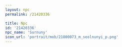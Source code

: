 ```yaml
---
layout: npc
permalink: /21420336

title: Npc
id: '21420336'
npc_name: 'Surnuny'
icon_url: 'portrait/mob/21800073_m_seolnunyi_p.png'
---
```

